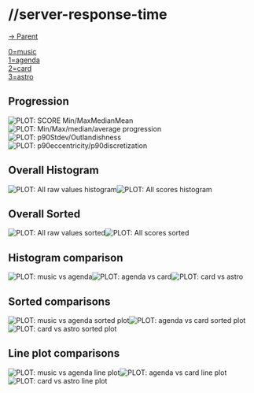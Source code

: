 
# //server-response-time

[→ Parent](..)

[0=music](samples/music)  
[1=agenda](samples/agenda)  
[2=card](samples/card)  
[3=astro](samples/astro)  

## Progression

![PLOT: SCORE Min/MaxMedianMean](./progression/score.svg)![PLOT: Min/Max/median/average progression](./progression/value.svg)![PLOT: p90Stdev/Outlandishness](./progression/stddev.svg)![PLOT: p90eccentricity/p90discretization](./progression/eccentricity.svg)
## Overall Histogram

![PLOT: All raw values histogram](./comparison/histogram/all_raw.svg)![PLOT: All scores histogram](./comparison/histogram/all_score.svg)
## Overall Sorted

![PLOT: All raw values sorted](./comparison/sorted/all_raw.svg)![PLOT: All scores sorted](./comparison/sorted/all_score.svg)
## Histogram comparison

![PLOT: music vs agenda](./comparison/histogram/0_vs_1.svg)![PLOT: agenda vs card](./comparison/histogram/1_vs_2.svg)![PLOT: card vs astro](./comparison/histogram/2_vs_3.svg)
## Sorted comparisons

![PLOT: music vs agenda sorted plot](./comparison/sorted/0_vs_1.svg)![PLOT: agenda vs card sorted plot](./comparison/sorted/1_vs_2.svg)![PLOT: card vs astro sorted plot](./comparison/sorted/2_vs_3.svg)
## Line plot comparisons

![PLOT: music vs agenda line plot](./comparison/line/0_vs_1.svg)![PLOT: agenda vs card line plot](./comparison/line/1_vs_2.svg)![PLOT: card vs astro line plot](./comparison/line/2_vs_3.svg)
